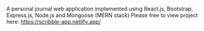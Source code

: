 A personal journal web application implemented using React.js, Bootstrap, Express.js, Node.js and Mongoose (MERN stack)
Please free to view project here: https://scribble-app.netlify.app/

